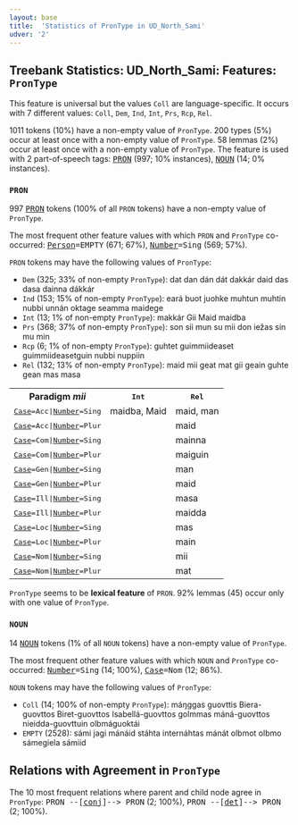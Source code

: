 ```yaml
---
layout: base
title:  'Statistics of PronType in UD_North_Sami'
udver: '2'
---
```


## Treebank Statistics: UD_North_Sami: Features: `PronType`

This feature is universal but the values `Coll` are language-specific.
It occurs with 7 different values: `Coll`, `Dem`, `Ind`, `Int`, `Prs`, `Rcp`, `Rel`.

1011 tokens (10%) have a non-empty value of `PronType`.
200 types (5%) occur at least once with a non-empty value of `PronType`.
58 lemmas (2%) occur at least once with a non-empty value of `PronType`.
The feature is used with 2 part-of-speech tags: <tt><a href="sme-pos-PRON.html">PRON</a></tt> (997; 10% instances), <tt><a href="sme-pos-NOUN.html">NOUN</a></tt> (14; 0% instances).

### `PRON`

997 <tt><a href="sme-pos-PRON.html">PRON</a></tt> tokens (100% of all `PRON` tokens) have a non-empty value of `PronType`.

The most frequent other feature values with which `PRON` and `PronType` co-occurred: <tt><a href="sme-feat-Person.html">Person</a></tt><tt>=EMPTY</tt> (671; 67%), <tt><a href="sme-feat-Number.html">Number</a></tt><tt>=Sing</tt> (569; 57%).

`PRON` tokens may have the following values of `PronType`:

* `Dem` (325; 33% of non-empty `PronType`): dat dan dán dát dakkár daid das dasa dainna dákkár
* `Ind` (153; 15% of non-empty `PronType`): eará buot juohke muhtun muhtin nubbi unnán oktage seamma maidege
* `Int` (13; 1% of non-empty `PronType`): makkár Gii Maid maidba
* `Prs` (368; 37% of non-empty `PronType`): son sii mun su mii don iežas sin mu min
* `Rcp` (6; 1% of non-empty `PronType`): guhtet guimmiideaset guimmiideasetguin nubbi nuppiin
* `Rel` (132; 13% of non-empty `PronType`): maid mii geat mat gii geain guhte gean mas masa

<table>
  <tr><th>Paradigm <i>mii</i></th><th><tt>Int</tt></th><th><tt>Rel</tt></th></tr>
  <tr><td><tt><tt><a href="sme-feat-Case.html">Case</a></tt><tt>=Acc</tt>|<tt><a href="sme-feat-Number.html">Number</a></tt><tt>=Sing</tt></tt></td><td>maidba, Maid</td><td>maid, man</td></tr>
  <tr><td><tt><tt><a href="sme-feat-Case.html">Case</a></tt><tt>=Acc</tt>|<tt><a href="sme-feat-Number.html">Number</a></tt><tt>=Plur</tt></tt></td><td></td><td>maid</td></tr>
  <tr><td><tt><tt><a href="sme-feat-Case.html">Case</a></tt><tt>=Com</tt>|<tt><a href="sme-feat-Number.html">Number</a></tt><tt>=Sing</tt></tt></td><td></td><td>mainna</td></tr>
  <tr><td><tt><tt><a href="sme-feat-Case.html">Case</a></tt><tt>=Com</tt>|<tt><a href="sme-feat-Number.html">Number</a></tt><tt>=Plur</tt></tt></td><td></td><td>maiguin</td></tr>
  <tr><td><tt><tt><a href="sme-feat-Case.html">Case</a></tt><tt>=Gen</tt>|<tt><a href="sme-feat-Number.html">Number</a></tt><tt>=Sing</tt></tt></td><td></td><td>man</td></tr>
  <tr><td><tt><tt><a href="sme-feat-Case.html">Case</a></tt><tt>=Gen</tt>|<tt><a href="sme-feat-Number.html">Number</a></tt><tt>=Plur</tt></tt></td><td></td><td>maid</td></tr>
  <tr><td><tt><tt><a href="sme-feat-Case.html">Case</a></tt><tt>=Ill</tt>|<tt><a href="sme-feat-Number.html">Number</a></tt><tt>=Sing</tt></tt></td><td></td><td>masa</td></tr>
  <tr><td><tt><tt><a href="sme-feat-Case.html">Case</a></tt><tt>=Ill</tt>|<tt><a href="sme-feat-Number.html">Number</a></tt><tt>=Plur</tt></tt></td><td></td><td>maidda</td></tr>
  <tr><td><tt><tt><a href="sme-feat-Case.html">Case</a></tt><tt>=Loc</tt>|<tt><a href="sme-feat-Number.html">Number</a></tt><tt>=Sing</tt></tt></td><td></td><td>mas</td></tr>
  <tr><td><tt><tt><a href="sme-feat-Case.html">Case</a></tt><tt>=Loc</tt>|<tt><a href="sme-feat-Number.html">Number</a></tt><tt>=Plur</tt></tt></td><td></td><td>main</td></tr>
  <tr><td><tt><tt><a href="sme-feat-Case.html">Case</a></tt><tt>=Nom</tt>|<tt><a href="sme-feat-Number.html">Number</a></tt><tt>=Sing</tt></tt></td><td></td><td>mii</td></tr>
  <tr><td><tt><tt><a href="sme-feat-Case.html">Case</a></tt><tt>=Nom</tt>|<tt><a href="sme-feat-Number.html">Number</a></tt><tt>=Plur</tt></tt></td><td></td><td>mat</td></tr>
</table>

`PronType` seems to be **lexical feature** of `PRON`. 92% lemmas (45) occur only with one value of `PronType`.

### `NOUN`

14 <tt><a href="sme-pos-NOUN.html">NOUN</a></tt> tokens (1% of all `NOUN` tokens) have a non-empty value of `PronType`.

The most frequent other feature values with which `NOUN` and `PronType` co-occurred: <tt><a href="sme-feat-Number.html">Number</a></tt><tt>=Sing</tt> (14; 100%), <tt><a href="sme-feat-Case.html">Case</a></tt><tt>=Nom</tt> (12; 86%).

`NOUN` tokens may have the following values of `PronType`:

* `Coll` (14; 100% of non-empty `PronType`): máŋggas guovttis Biera-guovttos Biret-guovttos Isabellá-guovttos golmmas máná-guovttos nieidda-guovttuin olbmáguoktái
* `EMPTY` (2528): sámi jagi mánáid stáhta internáhtas mánát olbmot olbmo sámegiela sámiid

## Relations with Agreement in `PronType`

The 10 most frequent relations where parent and child node agree in `PronType`:
<tt>PRON --[<tt><a href="sme-dep-conj.html">conj</a></tt>]--> PRON</tt> (2; 100%),
<tt>PRON --[<tt><a href="sme-dep-det.html">det</a></tt>]--> PRON</tt> (2; 100%).

